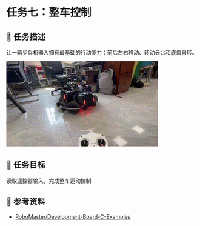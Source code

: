 # 任务七：整车控制

## 📃 任务描述

让一辆步兵机器人拥有最基础的行动能力：前后左右移动、转动云台和底盘自转。

![](./assets/1.gif)

## 🎯 任务目标

读取遥控器输入，完成整车运动控制

## 🔗 参考资料

- [RoboMaster/Development-Board-C-Examples](https://github.com/RoboMaster/Development-Board-C-Examples)
